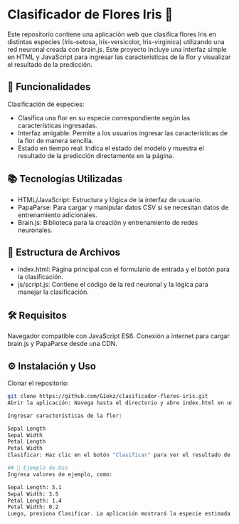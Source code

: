 # Clasificador de Flores Iris 🌸 

Este repositorio contiene una aplicación web que clasifica flores Iris en distintas especies (Iris-setosa, Iris-versicolor, Iris-virginica) utilizando una red neuronal creada con brain.js. Este proyecto incluye una interfaz simple en HTML y JavaScript para ingresar las características de la flor y visualizar el resultado de la predicción.

## 🚀 Funcionalidades
Clasificación de especies: 
- Clasifica una flor en su especie correspondiente según las características ingresadas.
- Interfaz amigable: Permite a los usuarios ingresar las características de la flor de manera sencilla.
- Estado en tiempo real: Indica el estado del modelo y muestra el resultado de la predicción directamente en la página.

## 📚 Tecnologías Utilizadas
- HTML/JavaScript: Estructura y lógica de la interfaz de usuario.
- PapaParse: Para cargar y manipular datos CSV si se necesitan datos de entrenamiento adicionales.
- Brain.js: Biblioteca para la creación y entrenamiento de redes neuronales.

## 📂 Estructura de Archivos
- index.html: Página principal con el formulario de entrada y el botón para la clasificación.
- js/script.js: Contiene el código de la red neuronal y la lógica para manejar la clasificación.

## 🛠 Requisitos
Navegador compatible con JavaScript ES6.
Conexión a internet para cargar brain.js y PapaParse desde una CDN.

## ⚙️ Instalación y Uso
Clonar el repositorio:

```bash
git clone https://github.com/G1okz/clasificador-flores-iris.git
Abrir la aplicación: Navega hasta el directorio y abre index.html en un navegador web.

Ingresar características de la flor:

Sepal Length
Sepal Width
Petal Length
Petal Width
Clasificar: Haz clic en el botón "Clasificar" para ver el resultado de la especie de la flor.

## 📖 Ejemplo de Uso
Ingresa valores de ejemplo, como:

Sepal Length: 5.1
Sepal Width: 3.5
Petal Length: 1.4
Petal Width: 0.2
Luego, presiona Clasificar. La aplicación mostrará la especie estimada (por ejemplo, Iris-setosa).


